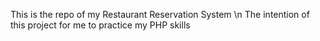 This is the repo of my Restaurant Reservation System \n
The intention of this project for me to practice my PHP skills
